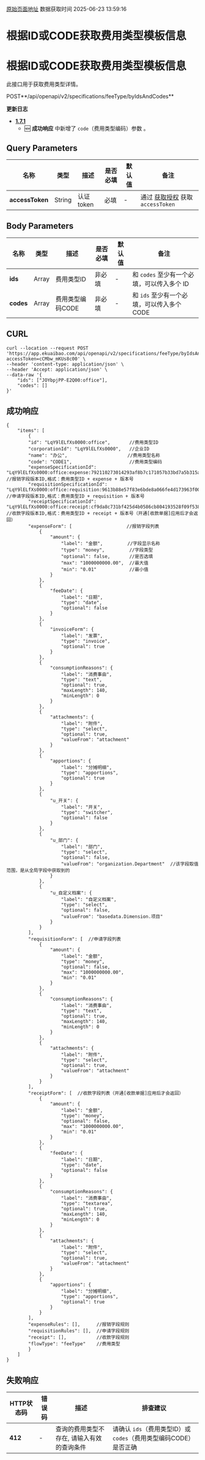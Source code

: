 [原始页面地址](https://docs.ekuaibao.com/docs/open-api/feetype/get-feetypes)
数据获取时间 2025-06-23 13:59:16

# 根据ID或CODE获取费用类型模板信息

# 根据ID或CODE获取费用类型模板信息

此接口用于获取费用类型详情。

POST**/api/openapi/v2/specifications/feeType/byIdsAndCodes**

**更新日志**

  * [**1.7.1**](/updateLog/update-log#171)
    * 🆕 **成功响应** 中新增了 `code`（费用类型编码）参数 。



## Query Parameters​

名称| 类型| 描述| 是否必填| 默认值| 备注  
---|---|---|---|---|---  
**accessToken**|  String| 认证token| 必填| -| 通过 [获取授权](/docs/open-api/getting-started/auth) 获取 `accessToken`  
  
## Body Parameters​

名称| 类型| 描述| 是否必填| 默认值| 备注  
---|---|---|---|---|---  
**ids**|  Array| 费用类型ID| 非必填| -| 和 `codes` 至少有一个必填，可以传入多个 ID  
**codes**|  Array| 费用类型编码CODE| 非必填| -| 和 `ids` 至少有一个必填，可以传入多个 CODE  
  
## CURL​
    
    
    curl --location --request POST 'https://app.ekuaibao.com/api/openapi/v2/specifications/feeType/byIdsAndCodes?accessToken=cCMbw_mKUs8c00' \  
    --header 'content-type: application/json' \  
    --header 'Accept: application/json' \  
    --data-raw '{  
        "ids": ["JOYbpjPP-E2Q00:office"],  
        "codes": []  
    }'  
    

## 成功响应​
    
    
    {  
        "items": [  
            {  
            "id": "LqY9lELfXs0000:office",       //费用类型ID  
            "corporationId": "LqY9lELfXs0000",   //企业ID  
            "name": "办公",                      //费用类型名称  
            "code": "CODE1",                     //费用类型编码  
            "expenseSpecificationId": "LqY9lELfXs0000:office:expense:792110273014293af8b7c171057b33bd7a5b315a",          //报销字段版本ID,格式：费用类型ID + expense + 版本号  
            "requisitionSpecificationId": "LqY9lELfXs0000:office:requisition:9613b88e57f83e6bde8a066fe4d173963f00d197",  //申请字段版本ID,格式：费用类型ID + requisition + 版本号  
            "receiptSpecificationId": "LqY9lELfXs0000:office:receipt:cf9da8c731bf425d4b0586cb804193528f09f538",          //收款字段版本ID,格式：费用类型ID + receipt + 版本号（开通[收款单据]应用后才会返回）  
            "expenseForm": [                    //报销字段列表  
                {  
                    "amount": {  
                        "label": "金额",         //字段显示名称  
                        "type": "money",         //字段类型  
                        "optional": false,       //是否选填  
                        "max": "1000000000.00",  //最大值  
                        "min": "0.01"            //最小值  
                    }  
                },  
                {  
                    "feeDate": {  
                        "label": "日期",  
                        "type": "date",  
                        "optional": false  
                    }  
                },  
                {  
                    "invoiceForm": {  
                        "label": "发票",  
                        "type": "invoice",  
                        "optional": true  
                    }  
                },  
                {  
                    "consumptionReasons": {  
                        "label": "消费事由",  
                        "type": "text",  
                        "optional": true,  
                        "maxLength": 140,  
                        "minLength": 0  
                    }  
                },  
                {  
                    "attachments": {  
                        "label": "附件",  
                        "type": "select",  
                        "optional": true,  
                        "valueFrom": "attachment"  
                    }  
                },  
                {  
                    "apportions": {  
                        "label": "分摊明细",  
                        "type": "apportions",  
                        "optional": true  
                    }  
                },  
                {  
                    "u_开关": {  
                        "label": "开关",  
                        "type": "switcher",  
                        "optional": false  
                    }  
                },  
                {  
                    "u_部门": {  
                        "label": "部门",  
                        "type": "select",  
                        "optional": false,  
                        "valueFrom": "organization.Department"  //该字段取值范围，是从全局字段中获取到的  
                    }  
                },  
                {  
                    "u_自定义档案": {  
                        "label": "自定义档案",  
                        "type": "select",  
                        "optional": false,  
                        "valueFrom": "basedata.Dimension.项目"  
                    }  
                }  
            ],  
            "requisitionForm": [  //申请字段列表  
                {  
                    "amount": {  
                        "label": "金额",  
                        "type": "money",  
                        "optional": false,  
                        "max": "1000000000.00",  
                        "min": "0.01"  
                    }  
                },  
                {  
                    "consumptionReasons": {  
                        "label": "消费事由",  
                        "type": "text",  
                        "optional": true,  
                        "maxLength": 140,  
                        "minLength": 0  
                    }  
                },  
                {  
                    "attachments": {  
                        "label": "附件",  
                        "type": "select",  
                        "optional": true,  
                        "valueFrom": "attachment"  
                    }  
                }  
            ],  
            "receiptForm": [  //收款字段列表（开通[收款单据]应用后才会返回）  
                {  
                    "amount": {  
                        "label": "金额",  
                        "type": "money",  
                        "optional": false,  
                        "max": "1000000000.00",  
                        "min": "0.01"  
                    }  
                },  
                {  
                    "feeDate": {  
                        "label": "日期",  
                        "type": "date",  
                        "optional": false  
                    }  
                },  
                {  
                    "consumptionReasons": {  
                        "label": "消费事由",  
                        "type": "textarea",  
                        "optional": true,  
                        "maxLength": 140,  
                        "minLength": 0  
                    }  
                },  
                {  
                    "attachments": {  
                        "label": "附件",  
                        "type": "select",  
                        "optional": true,  
                        "valueFrom": "attachment"  
                    }  
                },  
                {  
                    "apportions": {  
                        "label": "分摊明细",  
                        "type": "apportions",  
                        "optional": true  
                    }  
                }  
            ],  
            "expenseRules": [],      //报销字段规则  
            "requisitionRules": [],  //申请字段规则  
            "receipt": [],           //收款字段规则  
            "flowType": "feeType"    //费用类型  
            }  
        ]  
    }  
    

## 失败响应​

HTTP状态码| 错误码| 描述| 排查建议  
---|---|---|---  
**412**|  -| 查询的费用类型不存在, 请输入有效的查询条件| 请确认 `ids`（费用类型ID）或 `codes`（费用类型编码CODE）是否正确
